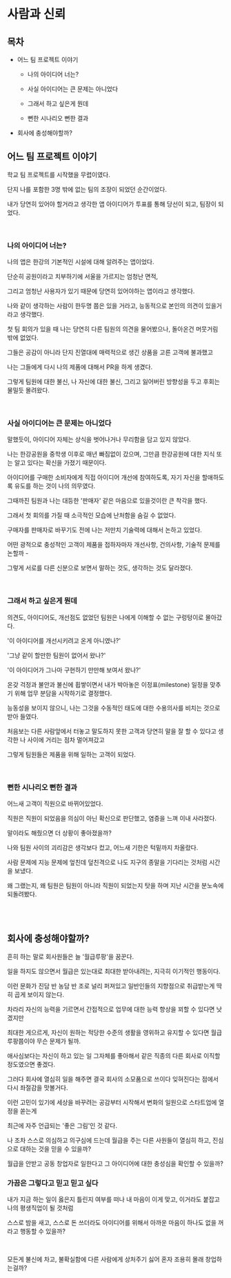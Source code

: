# 사람과 신뢰

## 목차

* 어느 팀 프로젝트 이야기

    * 나의 아이디어 너는?
    
    * 사실 아이디어는 큰 문제는 아니었다
    
    * 그래서 하고 싶은게 뭔데
    
    * 뻔한 시나리오 뻔한 결과

* 회사에 충성해야할까?

## 어느 팀 프로젝트 이야기

학교 팀 프로젝트를 시작했을 무렵이였다.

단지 나를 포함한 3명 밖에 없는 팀의 조장이 되었던 순간이었다.

내가 당연히 있어야 할거라고 생각한 앱 아이디어가 투표를 통해 당선이 되고, 팀장이 되었다.

<br>

### 나의 아이디어 너는?

나의 앱은 한강의 기본적인 시설에 대해 알려주는 앱이었다.

단순히 공원이라고 치부하기에 서울을 가르지는 엄청난 면적, 

그리고 엄청난 사용자가 있기 때문에 당연히 있어야하는 앱이라고 생각했다.

나와 같이 생각하는 사람이 한두명 쯤은 있을 거라고, 능동적으로 본인의 의견이 있을거라고 생각했다.

첫 팀 회의가 있을 때 나는 당연히 다른 팀원의 의견을 물어봤으나, 돌아온건 머뭇거림 밖에 없었다.

그들은 공감이 아니라 단지 진열대에 매력적으로 생긴 상품을 고른 고객에 불과했고

나는 그들에게 다시 나의 제품에 대해서 PR을 하게 생겼다.

그렇게 팀원에 대한 불신, 나 자신에 대한 불신, 그리고 잃어버린 방향성을 두고 후회는 물밀듯 몰려왔다.

<br>

### 사실 아이디어는 큰 문제는 아니었다

말했듯이, 아이디어 자체는 상식을 벗어나거나 무리함을 담고 있지 않았다.

나는 한강공원을 중학생 이후로 매년 빠짐없이 갔으며, 그만큼 한강공원에 대한 지식 또는 알고 있다는 확신을 가졌기 때문이다.

아이디어를 구매한 소비자에게 직접 아이디어 개선에 참여하도록, 자기 자신을 할애하도록 유도를 하는 것이 나의 의무였다.

그때까진 팀원과 나는 대등한 '판매자' 같은 마음으로 있을것이란 큰 착각을 했다.

그래서 첫 회의를 가질 때 소극적인 모습에 난처함을 숨길 수 없었다.

구매자를 판매자로 바꾸기도 전에 나는 저만치 기술력에 대해서 논하고 있었다.

어떤 광적으로 충성적인 고객이 제품을 접하자마자 개선사항, 건의사항, 기술적 문제를 논할까 -

그렇게 서로를 다른 신분으로 보면서 말하는 것도, 생각하는 것도 달라졌다.

<br>

### 그래서 하고 싶은게 뭔데

의견도, 아이디어도, 개선점도 없었던 팀원은 나에게 이해할 수 없는 구렁텅이로 몰아갔다.

'이 아이디어를 개선시키려고 온게 아니였나?'

'그냥 같이 할만한 팀원이 없어서 왔나?'

'이 아이디어가 그나마 구현하기 만만해 보여서 왔나?'

온갖 걱정과 불안과 불신에 휩쌓이면서 내가 박아놓은 이정표(milestone) 일정을 맞추기 위해 업무 분담을 시작하기로 결정했다.

능동성을 보이지 않으니, 나는 그것을 수동적인 태도에 대한 수용의사를 비치는 것으로 받아 들였다.

처음보는 다른 사람앞에서 터놓고 말도하지 못한 고객과 당연히 말을 잘 할 수 있다고 생각한 나 사이에 거리는 점차 멀어져갔고 

그렇게 팀원들은 제품을 위해 일하는 고객이 되었다.

<br>

### 뻔한 시나리오 뻔한 결과

어느새 고객이 직원으로 바뀌어있었다.

직원은 직원이 되었음을 의심이 아닌 확신으로 판단했고, 염증을 느껴 이내 사라졌다.

말이라도 해줬으면 더 상황이 좋아졌을까?

나와 팀원 사이의 괴리감은 생각보다 컸고, 어느새 기한은 턱밑까지 차올랐다.

사람 문제에 지능 문제에 엎친데 덮친격으로 나도 지구의 종말을 기다리는 것처럼 시간을 보냈다.

왜 그랬는지, 왜 팀원은 팀원이 아니라 직원이 되었는지 탓을 하며 지난 시간을 분노속에 되돌려봤다.

<br><br>

## 회사에 충성해야할까?

흔히 하는 말로 회사원들은 늘 '월급루팡'을 꿈꾼다.

일을 하지도 않으면서 월급은 있는대로 최대한 받아내려는, 지극히 이기적인 행동이다.

이런 문화가 진담 반 농담 반 조로 널리 퍼져있고 일반인들의 지향점으로 취급받는게 딱히 곱게 보이지 않는다.

차라리 자신의 능력을 기르면서 간접적으로 업무에 대한 능력 향상을 꾀할 수 있다면 낫겠지만

최대한 게으르게, 자신이 원하는 적당한 수준의 생활을 영위하고 유지할 수 있다면 월급루팡쯤이야 무슨 문제가 될까.

애사심보다는 자신이 하고 있는 일 그자체를 좋아해서 같은 직종의 다른 회사로 이직할 정도였으면 좋겠다.

그러다 회사에 열심히 일을 해주면 결국 회사의 소모품으로 쓰이다 잊혀진다는 점에서 다시 좌절감을 맛볼거다.

이런 고민이 있기에 세상을 바꾸려는 공감부터 시작해서 변화의 일원으로 스타트업에 열정을 쏟는게

최근에 자주 언급되는 '좋은 그림'인 것 같다.

나 조차 스스로 의심하고 의구심에 드는데 월급을 주는 다른 사원들이 열심히 하고, 진심으로 대하는 것을 믿을 수 있을까?

월급을 안받고 공동 창업자로 일한다고 그 아이디어에 대한 충성심을 확인할 수 있을까?

### 가끔은 그렇다고 믿고 믿고 싶다

내가 지금 하는 일이 옳은지 틀린지 여부를 떠나 내 마음이 이게 맞고, 이거라도 붙잡고 나의 평생직업이 될 것처럼

스스로 밤을 새고, 스스로 돈 쓰더라도 아이디어를 위해서 아까운 마음이 하나도 없을 꺼라고 행동할 수 있을까?

<br>

모든게 불신에 차고, 불확실함에 다른 사람에게 상처주기 싫어 혼자 조용히 몰래 창업하는걸까?

